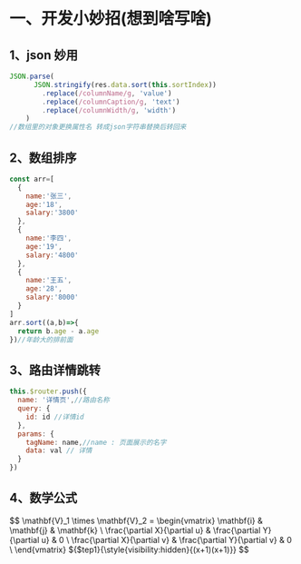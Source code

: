 # 一、开发小妙招(想到啥写啥)

## 1、json 妙用

```JavaScript
JSON.parse(
      JSON.stringify(res.data.sort(this.sortIndex))
        .replace(/columnName/g, 'value')
        .replace(/columnCaption/g, 'text')
        .replace(/columnWidth/g, 'width')
    )
//数组里的对象更换属性名 转成json字符串替换后转回来
```

## 2、数组排序

```JavaScript
const arr=[
  {
    name:'张三',
    age:'18',
    salary:'3800'
  },
  {
    name:'李四',
    age:'19',
    salary:'4800'
  },
  {
    name:'王五',
    age:'28',
    salary:'8000'
  }
]
arr.sort((a,b)=>{
  return b.age - a.age
})//年龄大的排前面
```

## 3、路由详情跳转

```JavaScript
this.$router.push({
  name: '详情页',//路由名称
  query: {
    id: id //详情id
  },
  params: {
    tagName: name,//name : 页面展示的名字
    data: val // 详情
  }
})
```



## 4、数学公式

$$
\mathbf{V}_1 \times \mathbf{V}_2 =  \begin{vmatrix}
\mathbf{i} & \mathbf{j} & \mathbf{k} \\
\frac{\partial X}{\partial u} &  \frac{\partial Y}{\partial u} & 0 \\
\frac{\partial X}{\partial v} &  \frac{\partial Y}{\partial v} & 0 \\
\end{vmatrix}
${$tep1}{\style{visibility:hidden}{(x+1)(x+1)}}
$$





